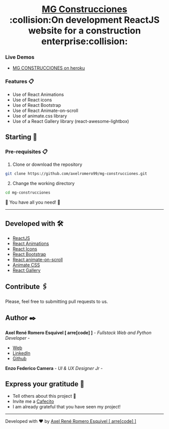 <h1 align="center" style="border-bottom: none">
    <b>
        <a href="https://mg-construcciones.herokuapp.com/">MG Construcciones</a><br>
    </b>
 :collision:On development ReactJS website for a construction enterprise:collision:<br>

</h1>


### Live Demos 

* [MG CONSTRUCCIONES on heroku](https://mg-construcciones.herokuapp.com/)

### Features 📋
* Use of React Animations
* Use of React icons
* Use of React Bootstrap
* Use of React Animate-on-scroll
* Use of animate.css library
* Use of a React Gallery library (react-awesome-lightbox)


## Starting 🚀


### Pre-requisites 📋
1. Clone or download the repository 

```bash
git clone https://github.com/axelromero99/mg-construcciones.git
```

2. Change the working directory

```bash
cd mg-construcciones
```

🌟 You have all you need! 🌟

---

## Developed with 🛠️

* [ReactJS](https://docs.github.com/en/rest)
* [React Animations](https://www.npmjs.com/package/react-animations)
* [React Icons](https://react-icons.github.io/react-icons/)
* [React Bootstrap](https://react-bootstrap.github.io/)
* [React animate-on-scroll](https://www.npmjs.com/package/react-animate-on-scroll)
* [Animate CSS](https://www.npmjs.com/package/react-animated-css)
* [React Gallery](https://www.npmjs.com/package/react-awesome-lightbox)


## Contribute 🖇️

Please, feel free to submitting pull requests to us.

## Author ✒️

**Axel René Romero Esquivel [ arre[code] ]** - *Fullstack Web and Python Developer* - 

* [Web](https://www.arrecode.com) 
* [LinkedIn](https://www.linkedin.com/in/arrecode/)
* [Github](https://github.com/axelromero99)

**Enzo Federico Camera** - *UI & UX Designer Jr* - 

## Express your gratitude 🎁

* Tell others about this project 📢
* Invite me a [Cafecito](https://cafecito.app/arrecode)
* I am already grateful that you have seen my project!


---
Developed with ❤️ by [Axel René Romero Esquivel [ arre[code] ]](https:www.arrecode.com) 
